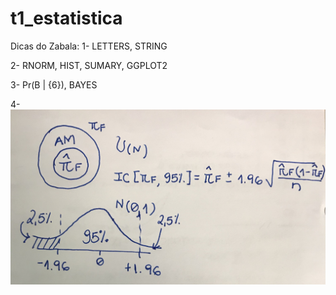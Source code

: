 # t1_estatistica
Dicas do Zabala:
1- LETTERS, STRING

2- RNORM, HIST, SUMARY, GGPLOT2

3- Pr(B | {6}), BAYES

4- ![alt tag](https://github.com/brunaoliveira/t1_estatistica/blob/master/questao_4.jpeg)
